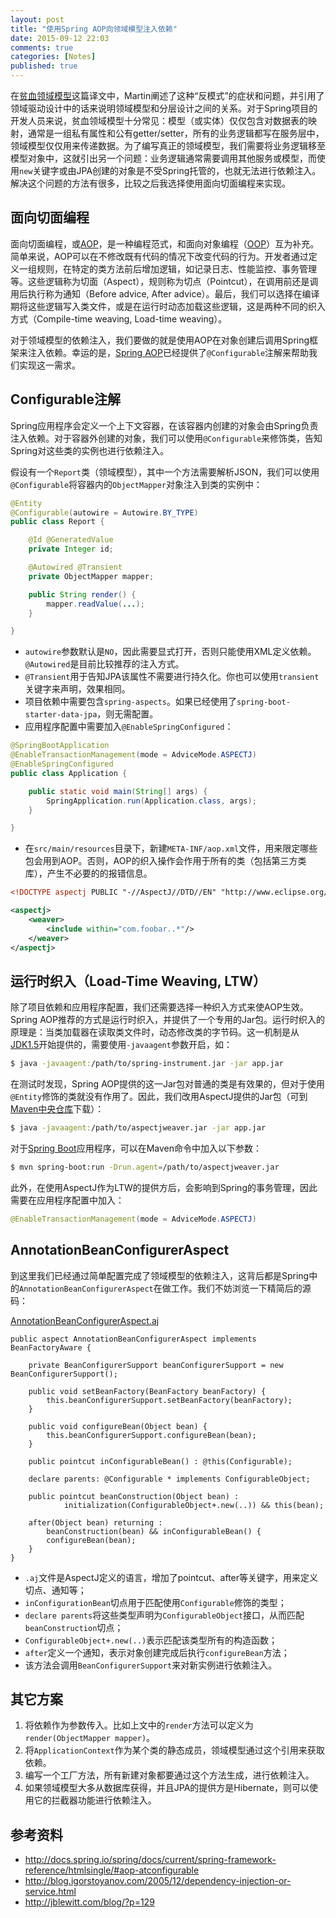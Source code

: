```yaml
---
layout: post
title: "使用Spring AOP向领域模型注入依赖"
date: 2015-09-12 22:03
comments: true
categories: [Notes]
published: true
---
```


在[贫血领域模型](http://shzhangji.com/cnblogs/2015/09/05/anemic-domain-model/)这篇译文中，Martin阐述了这种“反模式”的症状和问题，并引用了领域驱动设计中的话来说明领域模型和分层设计之间的关系。对于Spring项目的开发人员来说，贫血领域模型十分常见：模型（或实体）仅仅包含对数据表的映射，通常是一组私有属性和公有getter/setter，所有的业务逻辑都写在服务层中，领域模型仅仅用来传递数据。为了编写真正的领域模型，我们需要将业务逻辑移至模型对象中，这就引出另一个问题：业务逻辑通常需要调用其他服务或模型，而使用`new`关键字或由JPA创建的对象是不受Spring托管的，也就无法进行依赖注入。解决这个问题的方法有很多，比较之后我选择使用面向切面编程来实现。

## 面向切面编程

面向切面编程，或[AOP](https://en.wikipedia.org/wiki/Aspect-oriented_programming)，是一种编程范式，和面向对象编程（[OOP](https://en.wikipedia.org/wiki/Object-oriented_programming)）互为补充。简单来说，AOP可以在不修改既有代码的情况下改变代码的行为。开发者通过定义一组规则，在特定的类方法前后增加逻辑，如记录日志、性能监控、事务管理等。这些逻辑称为切面（Aspect），规则称为切点（Pointcut），在调用前还是调用后执行称为通知（Before advice, After advice）。最后，我们可以选择在编译期将这些逻辑写入类文件，或是在运行时动态加载这些逻辑，这是两种不同的织入方式（Compile-time weaving, Load-time weaving）。

对于领域模型的依赖注入，我们要做的就是使用AOP在对象创建后调用Spring框架来注入依赖。幸运的是，[Spring AOP](http://docs.spring.io/spring/docs/current/spring-framework-reference/htmlsingle/#aop)已经提供了`@Configurable`注解来帮助我们实现这一需求。

<!-- more -->

## Configurable注解

Spring应用程序会定义一个上下文容器，在该容器内创建的对象会由Spring负责注入依赖。对于容器外创建的对象，我们可以使用`@Configurable`来修饰类，告知Spring对这些类的实例也进行依赖注入。

假设有一个`Report`类（领域模型），其中一个方法需要解析JSON，我们可以使用`@Configurable`将容器内的`ObjectMapper`对象注入到类的实例中：

```java
@Entity
@Configurable(autowire = Autowire.BY_TYPE)
public class Report {

    @Id @GeneratedValue
    private Integer id;

    @Autowired @Transient
    private ObjectMapper mapper;

    public String render() {
        mapper.readValue(...);
    }

}
```

* `autowire`参数默认是`NO`，因此需要显式打开，否则只能使用XML定义依赖。`@Autowired`是目前比较推荐的注入方式。
* `@Transient`用于告知JPA该属性不需要进行持久化。你也可以使用`transient`关键字来声明，效果相同。
* 项目依赖中需要包含`spring-aspects`。如果已经使用了`spring-boot-starter-data-jpa`，则无需配置。
* 应用程序配置中需要加入`@EnableSpringConfigured`：

```java
@SpringBootApplication
@EnableTransactionManagement(mode = AdviceMode.ASPECTJ)
@EnableSpringConfigured
public class Application {

    public static void main(String[] args) {
        SpringApplication.run(Application.class, args);
    }

}
```

* 在`src/main/resources`目录下，新建`META-INF/aop.xml`文件，用来限定哪些包会用到AOP。否则，AOP的织入操作会作用于所有的类（包括第三方类库），产生不必要的的报错信息。

```xml
<!DOCTYPE aspectj PUBLIC "-//AspectJ//DTD//EN" "http://www.eclipse.org/aspectj/dtd/aspectj.dtd">

<aspectj>
    <weaver>
        <include within="com.foobar..*"/>
    </weaver>
</aspectj>
```

## 运行时织入（Load-Time Weaving, LTW）

除了项目依赖和应用程序配置，我们还需要选择一种织入方式来使AOP生效。Spring AOP推荐的方式是运行时织入，并提供了一个专用的Jar包。运行时织入的原理是：当类加载器在读取类文件时，动态修改类的字节码。这一机制是从[JDK1.5](http://docs.oracle.com/javase/1.5.0/docs/api/java/lang/instrument/package-summary.html)开始提供的，需要使用`-javaagent`参数开启，如：

```bash
$ java -javaagent:/path/to/spring-instrument.jar -jar app.jar
```

在测试时发现，Spring AOP提供的这一Jar包对普通的类是有效果的，但对于使用`@Entity`修饰的类就没有作用了。因此，我们改用AspectJ提供的Jar包（可到[Maven中央仓库](http://search.maven.org/#search%7Cgav%7C1%7Cg%3A%22org.aspectj%22%20AND%20a%3A%22aspectjweaver%22)下载）：

```bash
$ java -javaagent:/path/to/aspectjweaver.jar -jar app.jar
```

对于[Spring Boot](http://projects.spring.io/spring-boot/)应用程序，可以在Maven命令中加入以下参数：

```bash
$ mvn spring-boot:run -Drun.agent=/path/to/aspectjweaver.jar
```

此外，在使用AspectJ作为LTW的提供方后，会影响到Spring的事务管理，因此需要在应用程序配置中加入：

```java
@EnableTransactionManagement(mode = AdviceMode.ASPECTJ)
```

## AnnotationBeanConfigurerAspect

到这里我们已经通过简单配置完成了领域模型的依赖注入，这背后都是Spring中的`AnnotationBeanConfigurerAspect`在做工作。我们不妨浏览一下精简后的源码：

[AnnotationBeanConfigurerAspect.aj](https://github.com/spring-projects/spring-framework/blob/master/spring-aspects/src/main/java/org/springframework/beans/factory/aspectj/AnnotationBeanConfigurerAspect.aj)

```aspectj
public aspect AnnotationBeanConfigurerAspect implements BeanFactoryAware {

	private BeanConfigurerSupport beanConfigurerSupport = new BeanConfigurerSupport();

	public void setBeanFactory(BeanFactory beanFactory) {
		this.beanConfigurerSupport.setBeanFactory(beanFactory);
	}

	public void configureBean(Object bean) {
		this.beanConfigurerSupport.configureBean(bean);
	}

	public pointcut inConfigurableBean() : @this(Configurable);

	declare parents: @Configurable * implements ConfigurableObject;

	public pointcut beanConstruction(Object bean) :
			initialization(ConfigurableObject+.new(..)) && this(bean);

	after(Object bean) returning :
		beanConstruction(bean) && inConfigurableBean() {
		configureBean(bean);
	}
}
```

* `.aj`文件是AspectJ定义的语言，增加了pointcut、after等关键字，用来定义切点、通知等；
* `inConfigurationBean`切点用于匹配使用`Configurable`修饰的类型；
* `declare parents`将这些类型声明为`ConfigurableObject`接口，从而匹配`beanConstruction`切点；
* `ConfigurableObject+.new(..)`表示匹配该类型所有的构造函数；
* `after`定义一个通知，表示对象创建完成后执行`configureBean`方法；
* 该方法会调用`BeanConfigurerSupport`来对新实例进行依赖注入。

## 其它方案

1. 将依赖作为参数传入。比如上文中的`render`方法可以定义为`render(ObjectMapper mapper)`。
2. 将`ApplicationContext`作为某个类的静态成员，领域模型通过这个引用来获取依赖。
3. 编写一个工厂方法，所有新建对象都要通过这个方法生成，进行依赖注入。
4. 如果领域模型大多从数据库获得，并且JPA的提供方是Hibernate，则可以使用它的拦截器功能进行依赖注入。

## 参考资料

* http://docs.spring.io/spring/docs/current/spring-framework-reference/htmlsingle/#aop-atconfigurable
* http://blog.igorstoyanov.com/2005/12/dependency-injection-or-service.html
* http://jblewitt.com/blog/?p=129
